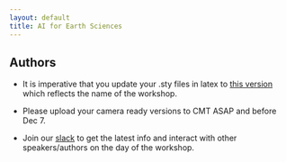 ```yaml
---
layout: default
title: AI for Earth Sciences
--- 
```



## Authors

* It is imperative that you update your .sty files in latex to [this version](https://raw.githubusercontent.com/ai4earthscience/neurips-2020-workshop/master/misc/neurips_2020.sty) which reflects the name of the workshop. 

* Please upload your camera ready versions to CMT ASAP and before Dec 7.    

* Join our [slack](https://join.slack.com/t/ai4earth/shared_invite/zt-jkg0i982-VYRAd0HbjCG_6970Hcqfwg) to get the latest info and interact with other speakers/authors on the day of the workshop.  



